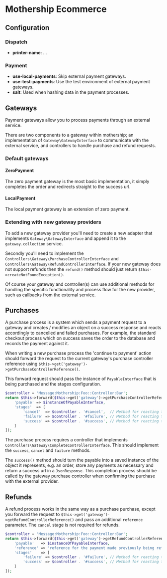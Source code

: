 Mothership Ecommerce
====================

Configuration
-------------

### Dispatch

- **printer-name**: ...

### Payment

- **use-local-payments**: Skip external payment gateways.
- **use-test-payments**: Use the test environment of external payment gateways.
- **salt**: Used when hashing data in the payment processes.


Gateways
--------

Payment gateways allow you to process payments through an external service.

There are two components to a gateway within mothership; an implementation of `Gateway\GatewayInterface` to communicate with the external service, and controllers to handle purchase and refund requests.

### Default gateways

#### ZeroPayment

The zero payment gateway is the most basic implementation, it simply completes the order and redirects straight to the success url.

#### LocalPayment

The local payment gateway is an extension of zero payment.

### Extending with new gateway providers

To add a new gateway provider you'll need to create a new adapter that implements `Gateway\GatewayInterface` and append it to the `gateway.collection` service.

Secondly you'll need to implement the `Controllers\Gateway\PurchaseControllerInterface` and `Controllers\Gateway\RefundControllerInterface`. If your new gateway does not support refunds then the `refund()` method should just return `$this->createNotFoundException()`.

Of course your gateway and controller(s) can use additional methods for handling the specific functionality and process flow for the new provider, such as callbacks from the external service.


Purchases
--------

A purchase process is a system which sends a payment request to a gateway and creates / modifies an object on a success response and reacts accordingly to cancelled and failed purchases. For example, the standard checkout process which on success saves the order to the database and records the payment against it.

When writing a new purchase process the 'continue to payment' action should forward the request to the current gateway's purchase controller reference using `$this->get('gateway')->getPurchaseControllerReference()`.

This forward request should pass the instance of `PayableInterface` that is being purchased and the stages configuration.

```php
$controller = 'Message:Mothership:Foo::Controller:Bar';
return $this->forward($this->get('gateway')->getPurchaseControllerReference(), [
    'payable' => $instanceOfPayableInterface,
    'stages'  => [
        'cancel'  => $controller . '#cancel',  // Method for reacting to cancelled purchases
        'failure' => $controller . '#failure', // Method for reacting to failed purchases
        'success' => $controller . '#success', // Method for reacting to successful purchases
    ]
]);
```

The purchase process requires a controller that implements `Controllers\Gateway\CompleteControllerInterface`. This should implement the `success`, `cancel` and `failure` methods.

The `success()` method should turn the payable into a saved instance of the object it represents, e.g. an order, store any payments as necessary and return a success url in a `JsonResponse`. This completion process should be called by the gateway purchase controller when confirming the purchase with the external provider.


Refunds
-------

A refund process works in the same way as a purchase purchase, except you forward the request to `$this->get('gateway')->getRefundControllerReference()` and pass an additional `reference` parameter. The `cancel` stage is not required for refunds.

```php
$controller = 'Message:Mothership:Foo::Controller:Bar';
return $this->forward($this->get('gateway')->getRefundControllerReference(), [
    'payable'   => $instanceOfPayableInterface,
    'reference' => 'reference for the payment made previously being refunded',
    'stages'    => [
        'failure' => $controller . '#failure', // Method for reacting to failed refunds
        'success' => $controller . '#success', // Method for reacting to successful refunds
    ]
]);
```